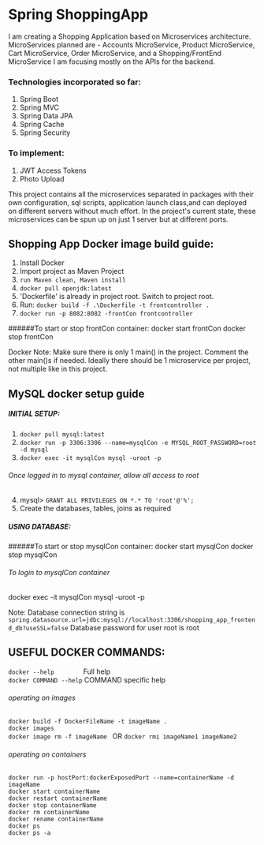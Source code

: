 # Spring ShoppingApp

I am creating a Shopping Application based on Microservices architecture.
MicroServices planned are - Accounts MicroService, Product MicroService, Cart MicroService, Order MicroService, and a Shopping/FrontEnd MicroService
I am focusing mostly on the APIs for the backend.

### Technologies incorporated so far:
1. Spring Boot
2. Spring MVC
3. Spring Data JPA
4. Spring Cache
5. Spring Security


### To implement:
1. JWT Access Tokens
2. Photo Upload


This project contains all the microservices separated in packages with their own configuration, sql scripts, application launch class,and can deployed on different servers without much effort.
In the project's current state, these microservices can be spun up on just 1 server but at different ports.


## Shopping App Docker image build guide:
1. Install Docker
2. Import project as Maven Project
3. `run Maven clean, Maven install`
4. `docker pull openjdk:latest`
5. 'Dockerfile' is already in project root. Switch to project root.
6. Run: `docker build -f .\Dockerfile -t frontcontroller .`
7. `docker run -p 8082:8082 -frontCon frontcontroller`

######To start or stop frontCon container:
docker start frontCon
docker stop frontCon

Docker Note: Make sure there is only 1 main() in the project. Comment the other main()s if needed.
Ideally there should be 1 microservice per project, not multiple like in this project.

## MySQL docker setup guide
##### INITIAL SETUP:

1. `docker pull mysql:latest`
2. `docker run -p 3306:3306 --name=mysqlCon -e MYSQL_ROOT_PASSWORD=root -d mysql`
3. `docker exec -it mysqlCon mysql -uroot -p`
###### Once logged in to mysql container, allow all access to root
4. mysql> `GRANT ALL PRIVILEGES ON *.* TO 'root'@'%';`
5. Create the databases, tables, joins as required

##### USING DATABASE:

######To start or stop mysqlCon container:
docker start mysqlCon
docker stop mysqlCon

###### To login to mysqlCon container
docker exec -it mysqlCon mysql -uroot -p

Note: Database connection string is `spring.datasource.url=jdbc:mysql://localhost:3306/shopping_app_frontend_db?useSSL=false`
      Database password for user root is root






## USEFUL DOCKER COMMANDS:

`docker --help`      &nbsp;&nbsp;&nbsp;&nbsp;&nbsp;&nbsp;&nbsp;&nbsp;&nbsp;&nbsp;&nbsp;&nbsp;&nbsp; Full help  <br>
`docker COMMAND --help`    COMMAND specific help

###### operating on images
`docker build -f DockerFileName -t imageName .`  <br>
`docker images`                                  <br>
`docker image rm -f imageName `  OR `docker rmi imageName1 imageName2`                <br>

###### operating on containers
`docker run -p hostPort:dockerExposedPort --name=containerName -d imageName` <br>
`docker start containerName`                     <br>
`docker restart containerName`                   <br>
`docker stop containerName`                      <br>
`docker rm containerName`                        <br>
`docker rename containerName`                    <br>
`docker ps`                                      <br>
`docker ps -a `                                  <br>